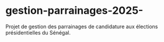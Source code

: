 # gestion-parrainages-2025-
Projet de gestion des parrainages de candidature aux élections présidentielles du Sénégal.
